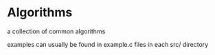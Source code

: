 # Algorithms

a collection of common algorithms

examples can usually be found in example.c files in each src/ directory
